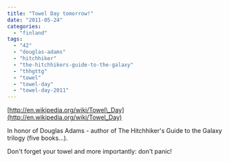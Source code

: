 ```yaml
---
title: "Towel Day tomorrow!"
date: "2011-05-24"
categories: 
  - "finland"
tags: 
  - "42"
  - "douglas-adams"
  - "hitchhiker"
  - "the-hitchhikers-guide-to-the-galaxy"
  - "thhgttg"
  - "towel"
  - "towel-day"
  - "towel-day-2011"
---
```


[http://en.wikipedia.org/wiki/Towel\_Day](http://en.wikipedia.org/wiki/Towel_Day)

In honor of Douglas Adams - author of The Hitchhiker's Guide to the Galaxy trilogy (five books...).

Don't forget your towel and more importantly: don't panic!

